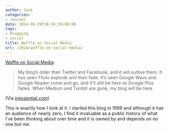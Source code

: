 ```yaml
---
author: Jack
categories:
- Journal
date: 2014-08-29T16:34:18+00:00
tags:
- Blogging
- social
title: Waffle on Social Media
url: /2014/waffle-on-social-media/
---
```


[Waffle on Social Media][1]:

> My blog’s older than Twitter and Facebook, and it will outlive them. It has seen Flickr explode and then fade. It’s seen Google Wave and Google Reader come and go, and it’ll still be here as Google Plus fades. When Medium and Tumblr are gone, my blog will be here.

(Via [inessential.com][2])

This is exactly how I look at it. I started this blog in 1999 and although it has an audience of nearly zero, I find it invaluable as a public history of what I've been thinking about over time and it is owned by and depends on no one but me.

 [1]: http://inessential.com/2014/08/27/waffle_on_social_media
 [2]: http://inessential.com/